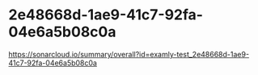 # 2e48668d-1ae9-41c7-92fa-04e6a5b08c0a
https://sonarcloud.io/summary/overall?id=examly-test_2e48668d-1ae9-41c7-92fa-04e6a5b08c0a
